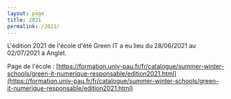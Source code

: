 ```yaml
---
layout: page
title: 2021
permalink: /2021/
---
```


L'édition 2021 de l'école d'été Green IT a eu lieu du 28/06/2021 au 02/07/2021 à Anglet.

Page de l'école : [https://formation.univ-pau.fr/fr/catalogue/summer-winter-schools/green-it-numerique-responsable/edition2021.html](https://formation.univ-pau.fr/fr/catalogue/summer-winter-schools/green-it-numerique-responsable/edition2021.html)